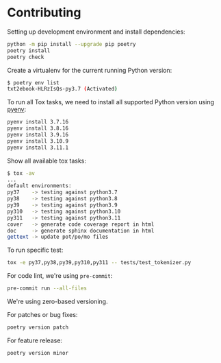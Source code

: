 # Contributing

Setting up development environment and install dependencies:

```bash
python -m pip install --upgrade pip poetry
poetry install
poetry check
```

Create a virtualenv for the current running Python version:

```bash
$ poetry env list
txt2ebook-HLRzIsQs-py3.7 (Activated)
```

To run all Tox tasks, we need to install all supported Python version using
[pyenv](https://github.com/pyenv/pyenv):

```bash
pyenv install 3.7.16
pyenv install 3.8.16
pyenv install 3.9.16
pyenv install 3.10.9
pyenv install 3.11.1
```

Show all available tox tasks:

```bash
$ tox -av
...
default environments:
py37    -> testing against python3.7
py38    -> testing against python3.8
py39    -> testing against python3.9
py310   -> testing against python3.10
py311   -> testing against python3.11
cover   -> generate code coverage report in html
doc     -> generate sphinx documentation in html
gettext -> update pot/po/mo files
```

To run specific test:

```bash
tox -e py37,py38,py39,py310,py311 -- tests/test_tokenizer.py
```

For code lint, we're using `pre-commit`:

```bash
pre-commit run --all-files
```

We're using zero-based versioning.

For patches or bug fixes:

```bash
poetry version patch
```

For feature release:

```bash
poetry version minor
```
